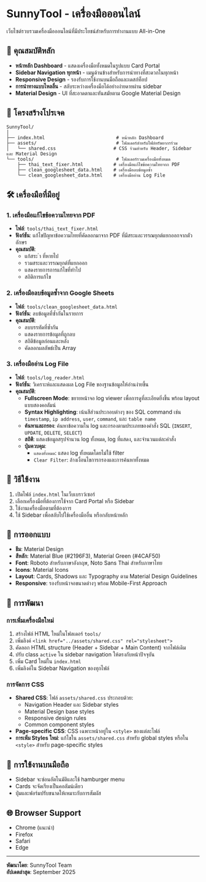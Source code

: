 # SunnyTool - เครื่องมือออนไลน์

เว็บไซต์รวบรวมเครื่องมือออนไลน์ที่มีประโยชน์สำหรับการทำงานแบบ All-in-One

## 🌟 คุณสมบัติหลัก

- **หน้าหลัก Dashboard** - แสดงเครื่องมือทั้งหมดในรูปแบบ Card Portal
- **Sidebar Navigation ทุกหน้า** - เมนูด้านข้างสำหรับการนำทางที่สะดวกในทุกหน้า
- **Responsive Design** - รองรับการใช้งานบนมือถือและเดสก์ท็อป
- **การนำทางแบบไหลลื่น** - สลับระหว่างเครื่องมือได้อย่างง่ายดายผ่าน sidebar
- **Material Design** - UI ที่สะอาดตาและทันสมัยตาม Google Material Design

## 📁 โครงสร้างโปรเจค

```
SunnyTool/
│
├── index.html                          # หน้าหลัก Dashboard
├── assets/                             # โฟลเดอร์สำหรับไฟล์ทรัพยากรร่วม
│   └── shared.css                     # CSS ร่วมสำหรับ Header, Sidebar และ Material Design
└── tools/                              # โฟลเดอร์รวมเครื่องมือทั้งหมด
    ├── thai_text_fixer.html           # เครื่องมือแก้ไขข้อความไทยจาก PDF
    ├── clean_googlesheet_data.html    # เครื่องมือลบข้อมูลซ้ำ
    └── clean_googlesheet_data.html    # เครื่องมืออ่าน Log File
```

## 🛠️ เครื่องมือที่มีอยู่

### 1. เครื่องมือแก้ไขข้อความไทยจาก PDF
- **ไฟล์**: `tools/thai_text_fixer.html`
- **ฟังก์ชัน**: แก้ไขปัญหาข้อความไทยที่คัดลอกมาจาก PDF ที่มีสระและวรรณยุกต์แยกออกจากตัวอักษร
- **คุณสมบัติ**: 
  - แก้สระ ำ ที่หายไป
  - รวมสระและวรรณยุกต์ที่แยกออก
  - แสดงรายการการแก้ไขที่ทำไป
  - สถิติการแก้ไข

### 2. เครื่องมือลบข้อมูลซ้ำจาก Google Sheets
- **ไฟล์**: `tools/clean_googlesheet_data.html`
- **ฟังก์ชัน**: ลบข้อมูลที่ซ้ำกันในรายการ
- **คุณสมบัติ**:
  - ลบบรรทัดที่ซ้ำกัน
  - แสดงรายการข้อมูลที่ถูกลบ
  - สถิติข้อมูลก่อนและหลัง
  - คัดลอกผลลัพธ์เป็น Array

### 3. เครื่องมืออ่าน Log File
- **ไฟล์**: `tools/log_reader.html`
- **ฟังก์ชัน**: วิเคราะห์และแสดงผล Log File ของฐานข้อมูลให้อ่านง่ายขึ้น
- **คุณสมบัติ**:
  - **Fullscreen Mode**: ขยายหน้าจอ log viewer เพื่อการดูที่ละเอียดยิ่งขึ้น พร้อม layout แบบสองคอลัมน์
  - **Syntax Highlighting**: เน้นสีส่วนประกอบต่างๆ ของ SQL command เช่น `timestamp`, `ip address`, `user`, `command`, และ `table name`
  - **ค้นหาและกรอง**: ค้นหาข้อความใน log และกรองตามประเภทของคำสั่ง SQL (`INSERT`, `UPDATE`, `DELETE`, `SELECT`)
  - **สถิติ**: แสดงข้อมูลสรุปจำนวน log ทั้งหมด, log ที่แสดง, และจำนวนแต่ละคำสั่ง
  - **ปุ่มควบคุม**: 
    - `แสดงทั้งหมด`: แสดง log ทั้งหมดโดยไม่ใช้ filter
    - `Clear Filter`: ล้างเงื่อนไขการกรองและการค้นหาทั้งหมด

## 🚀 วิธีใช้งาน

1. เปิดไฟล์ `index.html` ในเว็บเบราว์เซอร์
2. เลือกเครื่องมือที่ต้องการใช้จาก Card Portal หรือ Sidebar
3. ใช้งานเครื่องมือตามที่ต้องการ
4. ใช้ Sidebar เพื่อสลับไปใช้เครื่องมืออื่น หรือกลับหน้าหลัก

## 🎨 การออกแบบ

- **ธีม**: Material Design
- **สีหลัก**: Material Blue (#2196F3), Material Green (#4CAF50)
- **Font**: Roboto สำหรับภาษาอังกฤษ, Noto Sans Thai สำหรับภาษาไทย
- **Icons**: Material Icons
- **Layout**: Cards, Shadows และ Typography ตาม Material Design Guidelines
- **Responsive**: รองรับหน้าจอขนาดต่างๆ พร้อม Mobile-First Approach

## 🔧 การพัฒนา

### การเพิ่มเครื่องมือใหม่

1. สร้างไฟล์ HTML ใหม่ในโฟลเดอร์ `tools/`
2. เพิ่มลิงค์ `<link href="../assets/shared.css" rel="stylesheet">`
3. คัดลอก HTML structure (Header + Sidebar + Main Content) จากไฟล์เดิม
4. ปรับ class `active` ใน sidebar navigation ให้ตรงกับหน้าปัจจุบัน
5. เพิ่ม Card ใหม่ใน `index.html`
6. เพิ่มลิงค์ใน Sidebar Navigation ของทุกไฟล์

### การจัดการ CSS

- **Shared CSS**: ไฟล์ `assets/shared.css` ประกอบด้วย:
  - Navigation Header และ Sidebar styles
  - Material Design base styles
  - Responsive design rules
  - Common component styles
- **Page-specific CSS**: CSS เฉพาะหน้าอยู่ใน `<style>` ของแต่ละไฟล์
- **การเพิ่ม Styles ใหม่**: แก้ไขใน `assets/shared.css` สำหรับ global styles หรือใน `<style>` สำหรับ page-specific styles

## 📱 การใช้งานบนมือถือ

- Sidebar จะซ่อนอัตโนมัติและใช้ hamburger menu
- Cards จะจัดเรียงเป็นคอลัมน์เดียว
- ปุ่มและฟอร์มปรับขนาดให้เหมาะกับการสัมผัส

## 🌐 Browser Support

- Chrome (แนะนำ)
- Firefox
- Safari
- Edge

---

**พัฒนาโดย**: SunnyTool Team  
**อัปเดตล่าสุด**: September 2025
